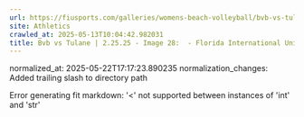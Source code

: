 ```yaml
---
url: https://fiusports.com/galleries/womens-beach-volleyball/bvb-vs-tulane-2-25-25/image-28/355/62581/
site: Athletics
crawled_at: 2025-05-13T10:04:42.982031
title: Bvb vs Tulane | 2.25.25 - Image 28:  - Florida International University
---
```

normalized_at: 2025-05-22T17:17:23.890235
normalization_changes: Added trailing slash to directory path

Error generating fit markdown: '<' not supported between instances of 'int' and 'str'